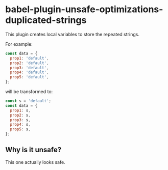 # babel-plugin-unsafe-optimizations-duplicated-strings

This plugin creates local variables to store the repeated strings.

For example:

```js
const data = {
  prop1: 'default',
  prop2: 'default',
  prop3: 'default',
  prop4: 'default',
  prop5: 'default',
};
```

will be transformed to:

```js
const s = 'default';
const data = {
  prop1: s,
  prop2: s,
  prop3: s,
  prop4: s,
  prop5: s,
};
```

## Why is it unsafe?

This one actually looks safe.
